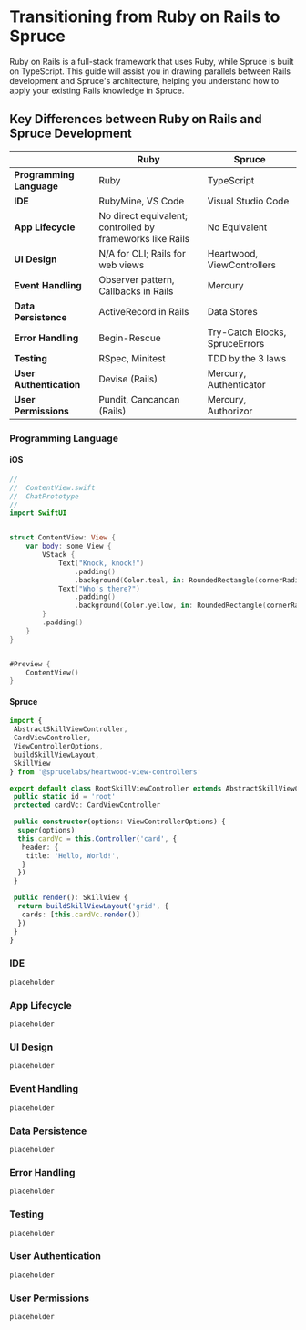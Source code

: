 # Transitioning from Ruby on Rails to Spruce

Ruby on Rails is a full-stack framework that uses Ruby, while Spruce is built on TypeScript. This guide will assist you in drawing parallels between Rails development and Spruce's architecture, helping you understand how to apply your existing Rails knowledge in Spruce.

## Key Differences between Ruby on Rails and Spruce Development

|     | Ruby                      | Spruce                   |
|-----------------------|--------------------------|--------------------------|
| **Programming Language** | Ruby                     | TypeScript               |
| **IDE**                 | RubyMine, VS Code        | Visual Studio Code       |
| **App Lifecycle**       | No direct equivalent; controlled by frameworks like Rails | No Equivalent            |
| **UI Design**           | N/A for CLI; Rails for web views | Heartwood, ViewControllers |
| **Event Handling**      | Observer pattern, Callbacks in Rails | Mercury                  |
| **Data Persistence**    | ActiveRecord in Rails    | Data Stores              |
| **Error Handling**      | Begin-Rescue             | Try-Catch Blocks, SpruceErrors |
| **Testing**             | RSpec, Minitest          | TDD by the 3 laws        |
| **User Authentication** | Devise (Rails)           | Mercury, Authenticator   |
| **User Permissions**    | Pundit, Cancancan (Rails) | Mercury, Authorizor      |

### Programming Language

#### iOS

```swift
//
//  ContentView.swift
//  ChatPrototype
//
import SwiftUI


struct ContentView: View {
    var body: some View {
        VStack {
            Text("Knock, knock!")
                .padding()
                .background(Color.teal, in: RoundedRectangle(cornerRadius: 8))
            Text("Who's there?")
                .padding()
                .background(Color.yellow, in: RoundedRectangle(cornerRadius: 8))
        }
        .padding()
    }
}


#Preview {
    ContentView()
}
```

#### Spruce

```typescript
import {
 AbstractSkillViewController,
 CardViewController,
 ViewControllerOptions,
 buildSkillViewLayout,
 SkillView
} from '@sprucelabs/heartwood-view-controllers'

export default class RootSkillViewController extends AbstractSkillViewController {
 public static id = 'root'
 protected cardVc: CardViewController

 public constructor(options: ViewControllerOptions) {
  super(options)
  this.cardVc = this.Controller('card', {
   header: {
    title: 'Hello, World!',
   }
  })
 }

 public render(): SkillView {
  return buildSkillViewLayout('grid', {
   cards: [this.cardVc.render()]
  })
 }
}

```

### IDE

```
placeholder

```

### App Lifecycle

```
placeholder

```

### UI Design

```
placeholder

```

### Event Handling

```
placeholder

```

### Data Persistence

```
placeholder

```

### Error Handling

```
placeholder

```

### Testing

```
placeholder

```

### User Authentication

```
placeholder

```

### User Permissions

```
placeholder

```
